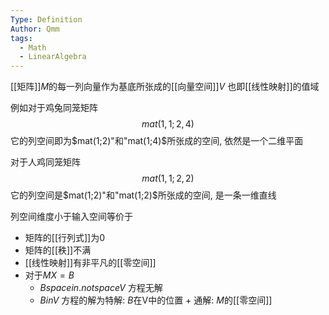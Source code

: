 ```yaml
---
Type: Definition
Author: Qmm
tags:
  - Math
  - LinearAlgebra
---
```

[[矩阵]]$M$的每一列向量作为基底所张成的[[向量空间]]$V$
也即[[线性映射]]的值域


例如对于鸡兔同笼矩阵$$mat(1,1;2,4)$$
它的列空间即为$mat(1;2)"和"mat(1;4)$所张成的空间, 依然是一个二维平面


对于人鸡同笼矩阵$$mat(1,1;2,2)$$
它的列空间是$mat(1;2)"和"mat(1;2)$所张成的空间, 是一条一维直线


列空间维度小于输入空间等价于
- 矩阵的[[行列式]]为0
- 矩阵的[[秩]]不满
- [[线性映射]]有非平凡的[[零空间]]
- 对于$M X = B$
	- $B space in.not space  V$ 方程无解
	- $B in V$ 方程的解为特解: $B$在V中的位置 + 通解: $M$的[[零空间]]